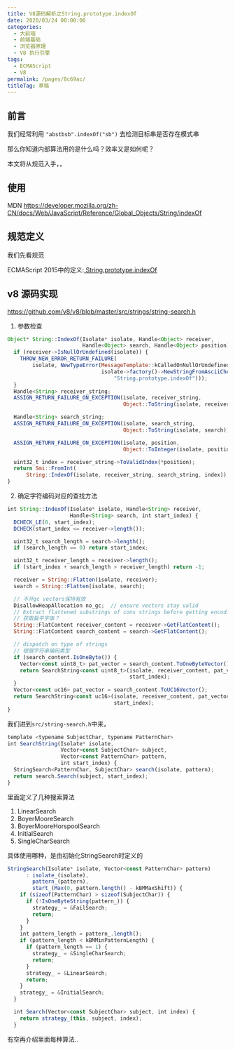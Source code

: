 ```yaml
---
title: V8源码解析之String.prototype.indexOf
date: 2020/03/24 00:00:00
categories: 
  - 大前端
  - 前端基础
  - 浏览器原理
  - V8 执行引擎
tags: 
  - ECMAScript
  - V8
permalink: /pages/8c69ac/
titleTag: 草稿
---
```


## 前言

我们经常利用 `"abstbsb".indexOf("sb")` 去检测目标串是否存在模式串

那么你知道内部算法用的是什么吗？效率又是如何呢？

本文将从规范入手，，
<!--more-->

## 使用

MDN https://developer.mozilla.org/zh-CN/docs/Web/JavaScript/Reference/Global_Objects/String/indexOf

## 规范定义

我们先看规范

ECMAScript 2015中的定义:<a href="https://www.ecma-international.org/ecma-262/6.0/#sec-string.prototype.indexof"> String.prototype.indexOf</a>

## v8 源码实现

https://github.com/v8/v8/blob/master/src/strings/string-search.h

1. 参数检查

```js
Object* String::IndexOf(Isolate* isolate, Handle<Object> receiver,
                        Handle<Object> search, Handle<Object> position) {
  if (receiver->IsNullOrUndefined(isolate)) {
    THROW_NEW_ERROR_RETURN_FAILURE(
        isolate, NewTypeError(MessageTemplate::kCalledOnNullOrUndefined,
                              isolate->factory()->NewStringFromAsciiChecked(
                                  "String.prototype.indexOf")));
  }
  Handle<String> receiver_string;
  ASSIGN_RETURN_FAILURE_ON_EXCEPTION(isolate, receiver_string,
                                     Object::ToString(isolate, receiver));

  Handle<String> search_string;
  ASSIGN_RETURN_FAILURE_ON_EXCEPTION(isolate, search_string,
                                     Object::ToString(isolate, search));

  ASSIGN_RETURN_FAILURE_ON_EXCEPTION(isolate, position,
                                     Object::ToInteger(isolate, position));

  uint32_t index = receiver_string->ToValidIndex(*position);
  return Smi::FromInt(
      String::IndexOf(isolate, receiver_string, search_string, index));
}
```
2. 确定字符编码对应的查找方法

```js
int String::IndexOf(Isolate* isolate, Handle<String> receiver,
                    Handle<String> search, int start_index) {
  DCHECK_LE(0, start_index);
  DCHECK(start_index <= receiver->length());

  uint32_t search_length = search->length();
  if (search_length == 0) return start_index;

  uint32_t receiver_length = receiver->length();
  if (start_index + search_length > receiver_length) return -1;

  receiver = String::Flatten(isolate, receiver);
  search = String::Flatten(isolate, search);

  // 不开gc vectors保持有效
  DisallowHeapAllocation no_gc;  // ensure vectors stay valid
  // Extract flattened substrings of cons strings before getting encoding.
  // 获取扁平字串？
  String::FlatContent receiver_content = receiver->GetFlatContent();
  String::FlatContent search_content = search->GetFlatContent();

  // dispatch on type of strings
  // 根据字符串编码类型
  if (search_content.IsOneByte()) {
    Vector<const uint8_t> pat_vector = search_content.ToOneByteVector();
    return SearchString<const uint8_t>(isolate, receiver_content, pat_vector,
                                       start_index);
  }
  Vector<const uc16> pat_vector = search_content.ToUC16Vector();
  return SearchString<const uc16>(isolate, receiver_content, pat_vector,
                                  start_index);
}
```

我们进到`src/string-search.h`中来，

```js
template <typename SubjectChar, typename PatternChar>
int SearchString(Isolate* isolate,
                 Vector<const SubjectChar> subject,
                 Vector<const PatternChar> pattern,
                 int start_index) {
  StringSearch<PatternChar, SubjectChar> search(isolate, pattern);
  return search.Search(subject, start_index);
}
```

里面定义了几种搜索算法

1. LinearSearch
2. BoyerMooreSearch
3. BoyerMooreHorspoolSearch
4. InitialSearch
5. SingleCharSearch

具体使用哪种，是由初始化StringSearch时定义的
```js
StringSearch(Isolate* isolate, Vector<const PatternChar> pattern)
      : isolate_(isolate),
        pattern_(pattern),
        start_(Max(0, pattern.length() - kBMMaxShift)) {
    if (sizeof(PatternChar) > sizeof(SubjectChar)) {
      if (!IsOneByteString(pattern_)) {
        strategy_ = &FailSearch;
        return;
      }
    }
    int pattern_length = pattern_.length();
    if (pattern_length < kBMMinPatternLength) {
      if (pattern_length == 1) {
        strategy_ = &SingleCharSearch;
        return;
      }
      strategy_ = &LinearSearch;
      return;
    }
    strategy_ = &InitialSearch;
  }

  int Search(Vector<const SubjectChar> subject, int index) {
    return strategy_(this, subject, index);
  }
```

有空再介绍里面每种算法..
